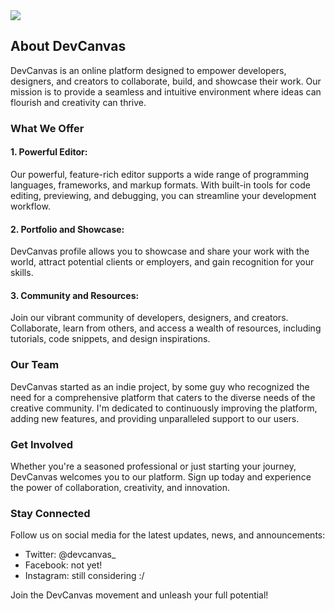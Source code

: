 <div class="flex items-center">

<img src='/logo.svg' class="h-20">
</div>

## About DevCanvas

DevCanvas is an online platform designed to empower developers, designers, and creators to collaborate, build, and showcase their work. Our mission is to provide a seamless and intuitive environment where ideas can flourish and creativity can thrive.

### What We Offer

#### 1. Powerful Editor:

Our powerful, feature-rich editor supports a wide range of programming languages, frameworks, and markup formats. With built-in tools for code editing, previewing, and debugging, you can streamline your development workflow.

#### 2. Portfolio and Showcase:

DevCanvas profile allows you to showcase and share your work with the world, attract potential clients or employers, and gain recognition for your skills.

#### 3. Community and Resources:

Join our vibrant community of developers, designers, and creators. Collaborate, learn from others, and access a wealth of resources, including tutorials, code snippets, and design inspirations.

### Our Team

DevCanvas started as an indie project, by some guy who recognized the need for a comprehensive platform that caters to the diverse needs of the creative community. I'm dedicated to continuously improving the platform, adding new features, and providing unparalleled support to our users.

### Get Involved

Whether you're a seasoned professional or just starting your journey, DevCanvas welcomes you to our platform. Sign up today and experience the power of collaboration, creativity, and innovation.

### Stay Connected

Follow us on social media for the latest updates, news, and announcements:

- Twitter: @devcanvas\_
- Facebook: not yet!
- Instagram: still considering :/

Join the DevCanvas movement and unleash your full potential!
